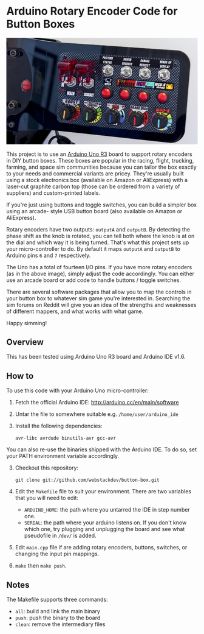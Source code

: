 # Arduino Rotary Encoder Code for Button Boxes

![Sample button box](https://raw.githubusercontent.com/webstackdev/button-box/main/static/racing-sim-button-box-rotary-encoder.jpg?raw=true)

This project is to use an [Arduino Uno R3](http://store.arduino.cc/products/arduino-uno-rev3) board to support rotary encoders in DIY button boxes.
These boxes are popular in the racing, flight, trucking, farming, and space sim communities because you can tailor
the box exactly to your needs and commercial variants are pricey. They're usually built using
a stock electronics box (available on Amazon or AliExpress) with a laser-cut graphite carbon top
(those can be ordered from a variety of suppliers) and custom-printed labels.

If you're just using buttons and toggle switches, you can build a simpler box using an arcade-
style USB button board (also available on Amazon or AliExpress).

Rotary encoders have two outputs: `outputA` and `outputB`. By detecting the phase shift as the
knob is rotated, you can tell both where the knob is at on the dial and which way it is being
turned. That's what this project sets up your micro-controller to do. By default it maps `outputA`
and `outputB` to Arduino pins `6` and `7` respectively.

The Uno has a total of fourteen I/O pins. If you have more rotary encoders (as in the above image),
simply adjust the code accordingly. You can either use an arcade board or add code to handle buttons /
toggle switches.

There are several software packages that allow you to map the controls in your button box to
whatever sim game you're interested in. Searching the sim forums on Reddit will give you an idea
of the strengths and weaknesses of different mappers, and what works with what game.

Happy simming!

## Overview

This has been tested using Arduino Uno R3 board and Arduino IDE v1.6.

## How to

To use this code with your Arduino Uno micro-controller:

1. Fetch the official Arduino IDE: <http://arduino.cc/en/main/software>

2. Untar the file to somewhere suitable e.g. `/home/user/arduino_ide`

3. Install the following dependencies:

   `avr-libc avrdude binutils-avr gcc-avr`

You can also re-use the binaries shipped with the Arduino IDE. To do so, set your PATH environment variable accordingly.

3. Checkout this repository:

   `git clone git://github.com/webstackdev/button-box.git`

4. Edit the `Makefile` file to suit your environment. There are two variables that you will need to edit:

   - `ARDUINO_HOME`: the path where you untarred the IDE in step number one.
   - `SERIAL`: the path where your arduino listens on. If you don't know which one, try plugging and unplugging the board and see what pseudofile in `/dev/` is added.

5. Edit `main.cpp` file if are adding rotary encoders, buttons, switches, or changing the input pin mappings.

6. `make` then `make push`.

## Notes

The Makefile supports three commands:

- `all`: build and link the main binary
- `push`: push the binary to the board
- `clean`: remove the intermediary files
